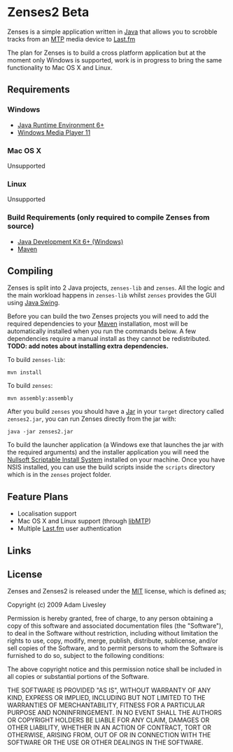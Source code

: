 Zenses2 Beta
============

Zenses is a simple application written in [Java][] that allows you to scrobble tracks from an [MTP][] media device to [Last.fm][]

The plan for Zenses is to build a cross platform application but at the moment only Windows is supported, work is in progress to bring the same functionality to Mac OS X and Linux.

Requirements
------------

### Windows

* [Java Runtime Environment 6+][JRE_WIN]
* [Windows Media Player 11][WMP11]

### Mac OS X

Unsupported

### Linux

Unsupported

### Build Requirements (only required to compile Zenses from source)

* [Java Development Kit 6+ (Windows)][JDK_WIN]
* [Maven][]

Compiling
---------

Zenses is split into 2 Java projects, `zenses-lib` and `zenses`. All the logic and the main workload happens in `zenses-lib` whilst `zenses` provides the GUI using [Java Swing][Swing].

Before you can build the two Zenses projects you will need to add the required dependencies to your [Maven][] installation, most will be automatically installed when you run the commands below. A few dependencies require a manual install as they cannot be redistributed. **TODO: add notes about installing extra dependencies.**

To build `zenses-lib`:

	mvn install
	
To build `zenses`:
	
	mvn assembly:assembly
	
After you build `zenses` you should have a [Jar][] in your `target` directory called `zenses2.jar`, you can run Zenses directly from the jar with:

	java -jar zenses2.jar
	
To build the launcher application (a Windows exe that launches the jar with the required arguments) and the installer application you will need the [Nullsoft Scriptable Install System][NSIS] installed on your machine. Once you have NSIS installed, you can use the build scripts inside the `scripts` directory which is in the `zenses` project folder.

Feature Plans
-------------

* Localisation support
* Mac OS X and Linux support (through [libMTP][])
* Multiple [Last.fm][] user authentication

Links
-----

[Java]: http://en.wikipedia.org/wiki/Java_%28programming_language%29 "Java"
[MTP]: http://en.wikipedia.org/wiki/Media_Transfer_Protocol "MTP"
[Swing]: http://en.wikipedia.org/wiki/Swing_(Java) "Java Swing"
[Jar]: http://en.wikipedia.org/wiki/JAR_(file_format) "Jar"

[WMP11]: http://www.microsoft.com/windows/windowsmedia/player/11/default.aspx "Windows Media Player 11"
[JRE_WIN]: http://www.java.com/en/download/installed.jsp?detect=jre&try=1 "Java Runtime Environment 6+"
[JDK_WIN]: http://java.sun.com/javase/downloads/index.jsp "Java Development Kit 6+"
[NSIS]: http://nsis.sourceforge.net/Main_Page "Nullsoft Scriptable Install System"

[libMTP]: http://libmtp.sourceforge.net/ "libMTP"

[Last.fm]: http://last.fm/ "Last.fm"
[Maven]: http://maven.apache.org/ "Maven"
[MIT]: http://www.opensource.org/licenses/mit-license.php "MIT"

License
-------

Zenses and Zenses2 is released under the [MIT][] license, which is defined as;

Copyright (c) 2009 Adam Livesley

Permission is hereby granted, free of charge, to any person obtaining a copy
of this software and associated documentation files (the "Software"), to deal
in the Software without restriction, including without limitation the rights
to use, copy, modify, merge, publish, distribute, sublicense, and/or sell
copies of the Software, and to permit persons to whom the Software is
furnished to do so, subject to the following conditions:

The above copyright notice and this permission notice shall be included in
all copies or substantial portions of the Software.

THE SOFTWARE IS PROVIDED "AS IS", WITHOUT WARRANTY OF ANY KIND, EXPRESS OR
IMPLIED, INCLUDING BUT NOT LIMITED TO THE WARRANTIES OF MERCHANTABILITY,
FITNESS FOR A PARTICULAR PURPOSE AND NONINFRINGEMENT. IN NO EVENT SHALL THE
AUTHORS OR COPYRIGHT HOLDERS BE LIABLE FOR ANY CLAIM, DAMAGES OR OTHER
LIABILITY, WHETHER IN AN ACTION OF CONTRACT, TORT OR OTHERWISE, ARISING FROM,
OUT OF OR IN CONNECTION WITH THE SOFTWARE OR THE USE OR OTHER DEALINGS IN
THE SOFTWARE.